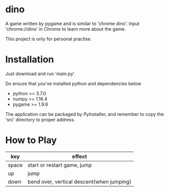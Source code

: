 # dino
A game written by pygame and is similar to 'chrome dino'.  Input 'chrome://dino' in Chrome to learn more about the game.

This project is only for personal practise.



# Installation

Just download and run 'main.py'.  

Do ensure that you've installed python and dependencies below

* python  >= 3.7.0
* numpy  >= 1.16.4
* pygame  >= 1.9.6

The application can be packaged by PyInstaller, and remember to copy the 'src' directory to proper address.



# How to Play

| key   | effect                                    |
| ----- | ----------------------------------------- |
| space | start or restart game, jump               |
| up    | jump                                      |
| down  | bend over, vertical descent(when jumping) |

